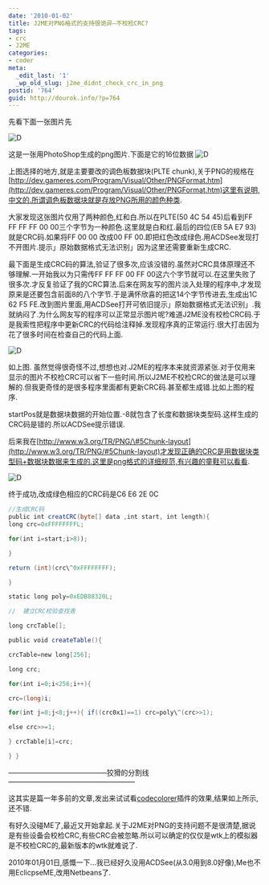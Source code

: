```yaml
---
date: '2010-01-02'
title: J2ME对PNG格式的支持很诡异–不校检CRC?
tags:
- crc
- J2ME
categories:
- coder
meta:
  _edit_last: '1'
  _wp_old_slug: j2me_didnt_check_crc_in_png
postid: '764'
guid: http://dourok.info/?p=764
---
```

先看下面一张图片先

![](D.png.jpg "D")

这是一张用PhotoShop生成的png图片.下面是它的16位数据
![](d1.jpg "D")

上图选择的地方,就是主要要改的调色板数据块(PLTE
chunk),关于PNG的规格在[http://dev.gameres.com/Program/Visual/Other/PNGFormat.htm](http://dev.gameres.com/Program/Visual/Other/PNGFormat.htm)这里有说明,中文的.所谓调色板数据块就是存放PNG所用的颜色种类.

大家发现这张图片仅用了两种颜色,红和白.所以在PLTE(50 4C 54 45)后看到FF FF
FF FF 00 00三个字节为一种颜色.这里就是白和红.最后的四位(EB 5A E7
93)就是CRC码.如果将FF 00 00 改成00 FF
00.即把红色改成绿色.用ACDSee发现打不开图片.提示」原始数据格式无法识别」因为这里还需要重新生成CRC.

最下面是生成CRC码的算法,验证了很多次,应该没错的.虽然对CRC具体原理还不够理解.一开始我以为只需传FF
FF FF 00 FF
00这六个字节就可以.在这里失败了很多次.才反复验证了我的CRC算法.后来在网友写的图片淡入处理的程序中,才发现原来是还要包含前面8的八个字节.于是满怀欣喜的把这14个字节传进去,生成出1C
62 F5
FE.改到图片里面,用ACDSee打开可依旧提示」原始数据格式无法识别」.我就纳闷了.为什么网友写的程序可以正常显示图片呢?难道J2ME没有校检CRC码.于是我索性把程序中更新CRC的代码给注释掉.发现程序真的正常运行.很大打击因为花了很多时间在检查自己的代码上面.

![](d2.jpg "D")

如上图. 虽然觉得很奇怪不过,想想也对.J2ME的程序本来就资源紧张.对于仅用来显示的图片不校检CRC可以省下一些时间.所以J2ME不校检CRC的做法是可以理解的.但我更奇怪的是很多程序里面都有更新CRC码.甚至都生成错.比如上图的程序.

startPos就是数据块数据的开始位置.-8就包含了长度和数据块类型码.这样生成的CRC码是错的.所以ACDSee提示错误.

后来我在[http://www.w3.org/TR/PNG/\#5Chunk-layout](http://www.w3.org/TR/PNG/#5Chunk-layout)才发现正确的CRC是用数据块类型码+数据块数据来生成的.这里是png格式的详细规范,有兴趣的童鞋可以看看.

![](d3.jpg "D")

终于成功,改成绿色相应的CRC码是C6 E6 2E 0C


```java
//生成CRC码
public int creatCRC(byte[] data ,int start, int length){
long crc=0xFFFFFFFFL;

for(int i=start;i>8));

}

return (int)(crc\^0xFFFFFFFF);

}

static long poly=0xEDB88320L;

//  建立CRC校验查找表

long crcTable[];

public void createTable(){

crcTable=new long[256];

long crc;

for(int i=0;i<256;i++){

crc=(long)i;

for(int j=0;j<8;j++){ if((crc0x1)==1) crc=poly\^(crc>>1);

else crc>>=1;

} crcTable[i]=crc;

} }
```
——————————————狡猾的分割线——————————————————

这其实是篇一年多前的文章,发出来试试看[codecolorer](http://kpumuk.info/projects/wordpress-plugins/codecolorer/)插件的效果,结果如上所示,还不错.

有好久没碰ME了,最近又开始拿起.关于J2ME对PNG的支持问题不是很清楚,据说是有些设备会校检CRC,有些CRC会被忽略.所以可以确定的仅仅是wtk上的模拟器是不校检CRC的,最新版本的wtk就难说了.

2010年01月01日,感慨一下…我已经好久没用ACDSee(从3.0用到8.0好像),Me也不用EclicpseME,改用Netbeans了.
